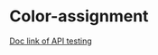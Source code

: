 # Color-assignment

[Doc link of API testing](https://docs.google.com/document/d/1n53JHA9yzfNszj3VQhbPq3MdsGkuNAP7Tydlbpucdao/edit)
